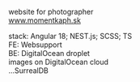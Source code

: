 website for photographer   
www.momentkaph.sk




  
stack: Angular 18; NEST.js; SCSS; TS  
FE: Websupport  
BE: DigitalOcean droplet  
images on DigitalOcean cloud  
...SurrealDB
